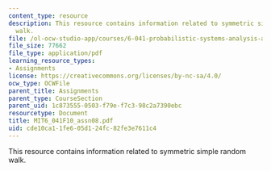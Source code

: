 ```yaml
---
content_type: resource
description: This resource contains information related to symmetric simple random
  walk.
file: /ol-ocw-studio-app/courses/6-041-probabilistic-systems-analysis-and-applied-probability-fall-2010/cde10ca11fe605d124fc82fe3e7611c4_MIT6_041F10_assn08.pdf
file_size: 77662
file_type: application/pdf
learning_resource_types:
- Assignments
license: https://creativecommons.org/licenses/by-nc-sa/4.0/
ocw_type: OCWFile
parent_title: Assignments
parent_type: CourseSection
parent_uid: 1c873555-0503-f79e-f7c3-98c2a7390ebc
resourcetype: Document
title: MIT6_041F10_assn08.pdf
uid: cde10ca1-1fe6-05d1-24fc-82fe3e7611c4
---
```

This resource contains information related to symmetric simple random walk.